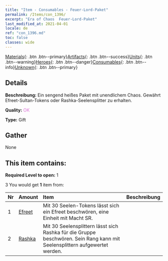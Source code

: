 ```yaml
---
title: "Item - Consumables - Feuer-Lord-Paket"
permalink: /Items/con_1396/
excerpt: "Era of Chaos  Feuer-Lord-Paket"
last_modified_at: 2021-04-01
locale: de
ref: "con_1396.md"
toc: false
classes: wide
---
```

 [Materials](/de/Items/){: .btn .btn--primary}[Artifacts](/de/Items/Artifacts/){: .btn .btn--success}[Units](/de/Items/Units/){: .btn .btn--warning}[Heroes](/de/Items/Heroes/){: .btn .btn--danger}[Consumables](/de/Items/Consumables/){: .btn .btn--info}[Unknown](/de/Items/Unknown/){: .btn .btn--primary}

## Details
 **Beschreibung:** Ein sengend heißes Paket mit unendlichem Chaos. Gewährt Efreet-Sultan-Tokens oder Rashka-Seelensplitter zu erhalten.

 **Quality:** <span style="color: #DA70D6">OK</span>

 **Type:** Gift

## Gather

  None

## This item contains:

 **Required Level to open:** 1

 3 You would get **1** item  from:

  | Nr | Amount |     Item    | Beschreibung |
  |:---|:-------|:------------|:-----------:|
  | 1 | [Efreet](/de/Items/unt_231/) | Mit 30 Seelen-Tokens lässt sich ein Efreet beschwören, eine Einheit mit Macht SR. | 
  | 2 | [Rashka](/de/Items/her_384/) | Mit 30 Seelensplittern lässt sich Rashka für die Gruppe beschwören. Sein Rang kann mit Seelensplittern aufgewertet werden. | 
